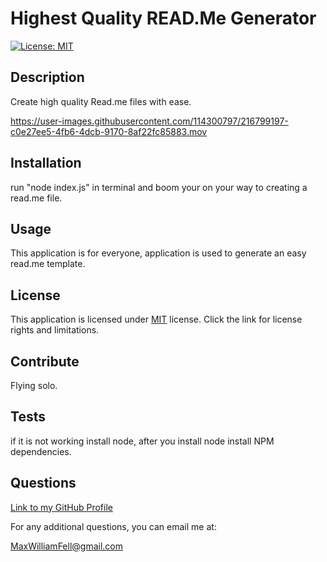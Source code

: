 # Highest Quality READ.Me Generator
  [![License: MIT](https://img.shields.io/badge/License-MIT-yellow.svg)](https://opensource.org/licenses/MIT)
  ## Description 
  Create high quality Read.me files with ease.
 
  

https://user-images.githubusercontent.com/114300797/216799197-c0e27ee5-4fb6-4dcb-9170-8af22fc85883.mov


  ## Installation
  run "node index.js" in terminal and boom your on your way to creating a read.me file.
  ## Usage
  This application is for everyone, application is used to generate an easy read.me template.
  ## License
  This application is licensed under [MIT](https://opensource.org/licenses/MIT) license. Click the link for license rights and limitations.
  ## Contribute 
  Flying solo.
  ## Tests
  if it is not working install node, after you install node install NPM dependencies.
  ## Questions 
  [Link to my GitHub Profile](https://github.com/MaxWFell)
  
  For any additional questions, you can email me at: 
  
  MaxWilliamFell@gmail.com
